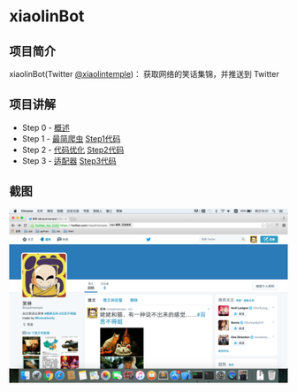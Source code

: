 # xiaolinBot

## 项目简介

xiaolinBot(Twitter  [@xiaolintemple](https://twitter.com/xiaolintemple))： 获取网络的笑话集锦，并推送到 Twitter


## 项目讲解

- Step 0 - [概述](https://github.com/bonfy/xiaolinBot/blob/master/Lessons/Step0.md)
- Step 1 - [最简爬虫](https://github.com/bonfy/xiaolinBot/blob/master/Lessons/Step1.md) [Step1代码](https://github.com/bonfy/xiaolinBot/tree/step1)
- Step 2 - [代码优化](https://github.com/bonfy/xiaolinBot/blob/master/Lessons/Step2.md)  [Step2代码](https://github.com/bonfy/xiaolinBot/tree/step2)
- Step 3 - [适配器](https://github.com/bonfy/xiaolinBot/blob/master/Lessons/Step3.md)  [Step3代码](https://github.com/bonfy/xiaolinBot/tree/step3)

## 截图

![截图](https://github.com/bonfy/xiaolinBot/blob/master/screen/xiaolin.png)